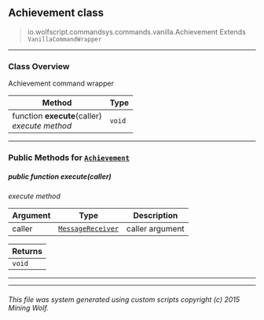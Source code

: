 ## Achievement __class__

>io.wolfscript.commandsys.commands.vanilla.Achievement
>Extends `VanillaCommandWrapper`

---

### Class Overview

Achievement command wrapper

Method | Type   
--- | :--- 
 function __execute__(caller) <br> _execute method_ | `void`



---


### Public Methods for [`Achievement`](Achievement.md)

##### <a id='execute'></a>public  function __execute__(caller)

_execute method_

Argument | Type | Description  
--- | --- | --- 
caller | [`MessageReceiver`](../../../chat/MessageReceiver.md) | caller argument

Returns | 
--- | 
`void` |


---
---


###### This file was system generated using custom scripts copyright (c) 2015 Mining Wolf.
	

